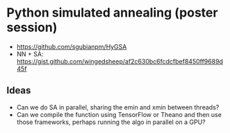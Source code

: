 # Python simulated annealing (poster session)

- https://github.com/sgubianpm/HyGSA
- NN + SA: https://gist.github.com/wingedsheep/af2c630bc6fcdcfbef8450ff9689d45f

## Ideas

- Can we do SA in parallel, sharing the emin and xmin between threads?
- Can we compile the function using TensorFlow or Theano and then use those
  frameworks, perhaps running the algo in parallel on a GPU?
